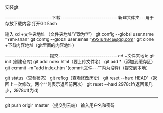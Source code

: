 安装git


------------------------下载-----------------------------
新建文件夹---用于存放下载内容
打开Git Bash

输入 cd +文件夹地址 （文件夹地址“\”改为“/”）
git config --global user.name "Yimi-shan"
git config --global user.email "995164849@qq.com"
git clone +下载内容地址（git里面的内容地址）

-----------------------提交------------------------------
cd +文件夹地址
git init (创建仓库)
git add index.html（要上传文件名）
git add *（添加到缓存区）
git commit -m "add index.html"(commit文件---“”内为注释)（提交到本地）

git status（查看状态）
git reflog（查看修改历史）
git reset --hard HEAD^（返回上一次修改，两个^^则表示返回前两次）
git reset --hard 2978c1f(返回第几步，2978c1f为id)

---------------
git push origin master （提交到云端）
输入用户名和密码